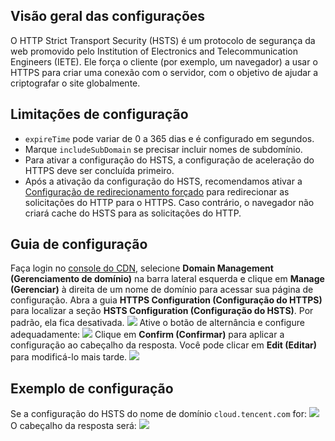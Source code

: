 

## Visão geral das configurações

O HTTP Strict Transport Security (HSTS) é um protocolo de segurança da web promovido pelo Institution of Electronics and Telecommunication Engineers (IETE). Ele força o cliente (por exemplo, um navegador) a usar o HTTPS para criar uma conexão com o servidor, com o objetivo de ajudar a criptografar o site globalmente.

## Limitações de configuração

- `expireTime` pode variar de 0 a 365 dias e é configurado em segundos.
- Marque `includeSubDomain` se precisar incluir nomes de subdomínio.
- Para ativar a configuração do HSTS, a configuração de aceleração do HTTPS deve ser concluída primeiro.
- Após a ativação da configuração do HSTS, recomendamos ativar a [Configuração de redirecionamento forçado](https://intl.cloud.tencent.com/document/product/228/35214) para redirecionar as solicitações do HTTP para o HTTPS. Caso contrário, o navegador não criará cache do HSTS para as solicitações do HTTP.

## Guia de configuração

Faça login no [console do CDN](https://console.cloud.tencent.com/cdn), selecione **Domain Management (Gerenciamento de domínio)** na barra lateral esquerda e clique em **Manage (Gerenciar)** à direita de um nome de domínio para acessar sua página de configuração. Abra a guia **HTTPS Configuration (Configuração do HTTPS)** para localizar a seção **HSTS Configuration (Configuração do HSTS)**. Por padrão, ela fica desativada.
![](https://main.qcloudimg.com/raw/4e44076b3485c9de15776134af7d5e96.png)
Ative o botão de alternância e configure adequadamente:
![](https://main.qcloudimg.com/raw/5a98a2ede54d4eceb8b5f4f0a8bbaa3b.png)
Clique em **Confirm (Confirmar)** para aplicar a configuração ao cabeçalho da resposta. Você pode clicar em **Edit (Editar)** para modificá-lo mais tarde.
![](https://main.qcloudimg.com/raw/e22e2cf4ad493379db7f1bcf49cfa03a.png)

## Exemplo de configuração

Se a configuração do HSTS do nome de domínio `cloud.tencent.com` for:
![](https://main.qcloudimg.com/raw/58e49b2b5a0b94f21fa3547dda08daed.png)
O cabeçalho da resposta será:
![](https://main.qcloudimg.com/raw/910e57e5abdedba4a33b4e4748a81318.png)

